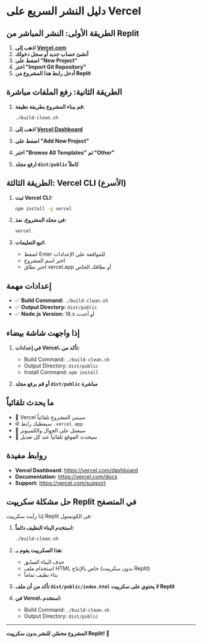 # دليل النشر السريع على Vercel

## الطريقة الأولى: النشر المباشر من Replit

1. **اذهب إلى [Vercel.com](https://vercel.com)**
2. **أنشئ حساب جديد أو سجل دخولك**
3. **اضغط على "New Project"**
4. **اختر "Import Git Repository"**
5. **أدخل رابط هذا المشروع من Replit**

## الطريقة الثانية: رفع الملفات مباشرة

1. **قم ببناء المشروع بطريقة نظيفة:**
   ```bash
   ./build-clean.sh
   ```

2. **اذهب إلى [Vercel Dashboard](https://vercel.com/dashboard)**

3. **اضغط على "Add New Project"**

4. **اختر "Browse All Templates" ثم "Other"**

5. **ارفع مجلد `dist/public` كاملاً**

## الطريقة الثالثة: Vercel CLI (الأسرع)

1. **ثبت Vercel CLI:**
   ```bash
   npm install -g vercel
   ```

2. **في مجلد المشروع، نفذ:**
   ```bash
   vercel
   ```

3. **اتبع التعليمات:**
   - اضغط Enter للموافقة على الإعدادات
   - اختر اسم المشروع
   - اختر نطاق vercel.app أو نطاقك الخاص

## إعدادات مهمة

- ✅ **Build Command:** `./build-clean.sh`
- ✅ **Output Directory:** `dist/public`  
- ✅ **Node.js Version:** 18.x أو أحدث

## إذا واجهت شاشة بيضاء

1. **في إعدادات Vercel، تأكد من:**
   - Build Command: `./build-clean.sh`
   - Output Directory: `dist/public`
   - Install Command: `npm install`

2. **أو قم برفع مجلد `dist/public` مباشرة**

## ما يحدث تلقائياً

- 🚀 Vercel سيبني المشروع تلقائياً
- 🌐 سيعطيك رابط `.vercel.app`
- 📱 سيعمل على الجوال والكمبيوتر
- 🔄 سيحدث الموقع تلقائياً عند كل تعديل

## روابط مفيدة

- **Vercel Dashboard:** https://vercel.com/dashboard
- **Documentation:** https://vercel.com/docs
- **Support:** https://vercel.com/support

## حل مشكلة سكريپت Replit في المتصفح

إذا رأيت سكريپت Replit في الكونسول:

1. **استخدم البناء النظيف دائماً:**
   ```bash
   ./build-clean.sh
   ```

2. **هذا السكريپت يقوم بـ:**
   - حذف البناء السابق
   - استخدام ملف HTML خاص بالإنتاج (بدون سكريپت Replit)
   - بناء نظيف تماماً

3. **تأكد من أن ملف `dist/public/index.html` لا يحتوي على سكريپت Replit**

4. **في Vercel، استخدم:**
   - Build Command: `./build-clean.sh`
   - Output Directory: `dist/public`

---

**المشروع محسّن للنشر بدون سكريپت Replit! 🎉**